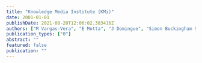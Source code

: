 ```yaml
---
title: "Knowledge Media Institute (KMi)"
date: 2001-01-01
publishDate: 2021-08-20T12:06:02.383416Z
authors: ["M Vargas-Vera", "E Motta", "J Domingue", "Simon Buckingham Shum", "M Lanzoni"]
publication_types: ["0"]
abstract: ""
featured: false
publication: ""
---
```


